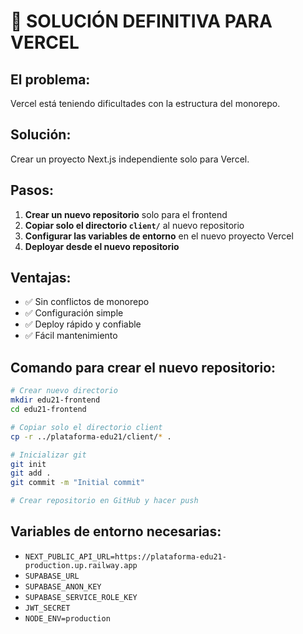 # 🚀 SOLUCIÓN DEFINITIVA PARA VERCEL

## El problema:
Vercel está teniendo dificultades con la estructura del monorepo.

## Solución:
Crear un proyecto Next.js independiente solo para Vercel.

## Pasos:

1. **Crear un nuevo repositorio** solo para el frontend
2. **Copiar solo el directorio `client/`** al nuevo repositorio
3. **Configurar las variables de entorno** en el nuevo proyecto Vercel
4. **Deployar desde el nuevo repositorio**

## Ventajas:
- ✅ Sin conflictos de monorepo
- ✅ Configuración simple
- ✅ Deploy rápido y confiable
- ✅ Fácil mantenimiento

## Comando para crear el nuevo repositorio:
```bash
# Crear nuevo directorio
mkdir edu21-frontend
cd edu21-frontend

# Copiar solo el directorio client
cp -r ../plataforma-edu21/client/* .

# Inicializar git
git init
git add .
git commit -m "Initial commit"

# Crear repositorio en GitHub y hacer push
```

## Variables de entorno necesarias:
- `NEXT_PUBLIC_API_URL=https://plataforma-edu21-production.up.railway.app`
- `SUPABASE_URL`
- `SUPABASE_ANON_KEY`
- `SUPABASE_SERVICE_ROLE_KEY`
- `JWT_SECRET`
- `NODE_ENV=production` 